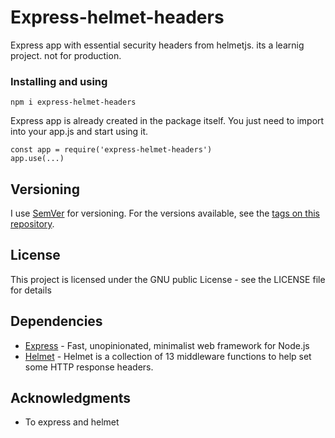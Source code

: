# Express-helmet-headers
Express app with essential security headers from helmetjs. its a learnig project. not for production.

### Installing and using

```
npm i express-helmet-headers
```  
Express app is already created in the package itself. You just need to import into your app.js and start using it.

```
const app = require('express-helmet-headers')
app.use(...)
```

## Versioning

I use [SemVer](http://semver.org/) for versioning. For the versions available, see the [tags on this repository](https://github.com/your/project/tags).

## License

This project is licensed under the GNU public License - see the LICENSE file for details


## Dependencies

* [Express](https://expressjs.com/) - Fast, unopinionated, minimalist web framework for Node.js
* [Helmet](https://helmetjs.github.io/docs/) - Helmet is a collection of 13 middleware functions to help set some HTTP response headers.

## Acknowledgments

* To express and helmet
